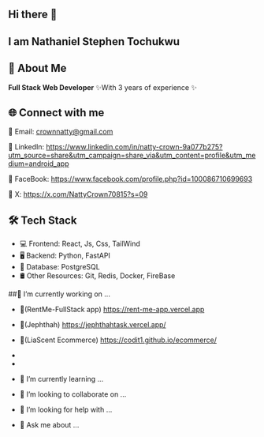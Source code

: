 ## Hi there 👋

## I am Nathaniel Stephen Tochukwu

## 🚀 About Me

**Full Stack Web Developer** ✨With 3 years of experience ✨

## 🌐 Connect with me
🔗 Email: crownnatty@gmail.com

🔗 LinkedIn: https://www.linkedin.com/in/natty-crown-9a077b275?utm_source=share&utm_campaign=share_via&utm_content=profile&utm_medium=android_app

🔗 FaceBook: https://www.facebook.com/profile.php?id=100086710699693

🔗 X: https://x.com/NattyCrown70815?s=09

## 🛠️ Tech Stack
- 💻 Frontend: React, Js, Css, TailWind
- 🖥️ Backend: Python, FastAPI
- 💾 Database: PostgreSQL
- 🛢️ Other Resources: Git, Redis, Docker, FireBase


##🔭 I’m currently working on ...
- 🔗(RentMe-FullStack app)  https://rent-me-app.vercel.app
- 🔗(Jephthah) https://jephthahtask.vercel.app/
- 🔗(LiaScent Ecommerce) https://codit1.github.io/ecommerce/
- 

- 
- 🌱 I’m currently learning ...
- 👯 I’m looking to collaborate on ... 
- 🤔 I’m looking for help with ...
- 💬 Ask me about ...
